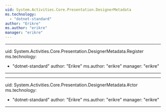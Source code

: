 ```yaml
---
uid: System.Activities.Core.Presentation.DesignerMetadata
ms.technology: 
  - "dotnet-standard"
author: "Erikre"
ms.author: "erikre"
manager: "erikre"
---
```


---
uid: System.Activities.Core.Presentation.DesignerMetadata.Register
ms.technology: 
  - "dotnet-standard"
author: "Erikre"
ms.author: "erikre"
manager: "erikre"
---

---
uid: System.Activities.Core.Presentation.DesignerMetadata.#ctor
ms.technology: 
  - "dotnet-standard"
author: "Erikre"
ms.author: "erikre"
manager: "erikre"
---
